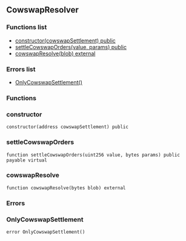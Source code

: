 
## CowswapResolver

### Functions list
- [constructor(cowswapSettlement) public](#constructor)
- [settleCowswapOrders(value, params) public](#settlecowswaporders)
- [cowswapResolve(blob) external](#cowswapresolve)

### Errors list
- [OnlyCowswapSettlement() ](#onlycowswapsettlement)

### Functions
### constructor

```solidity
constructor(address cowswapSettlement) public
```

### settleCowswapOrders

```solidity
function settleCowswapOrders(uint256 value, bytes params) public payable virtual
```

### cowswapResolve

```solidity
function cowswapResolve(bytes blob) external
```

### Errors
### OnlyCowswapSettlement

```solidity
error OnlyCowswapSettlement()
```

